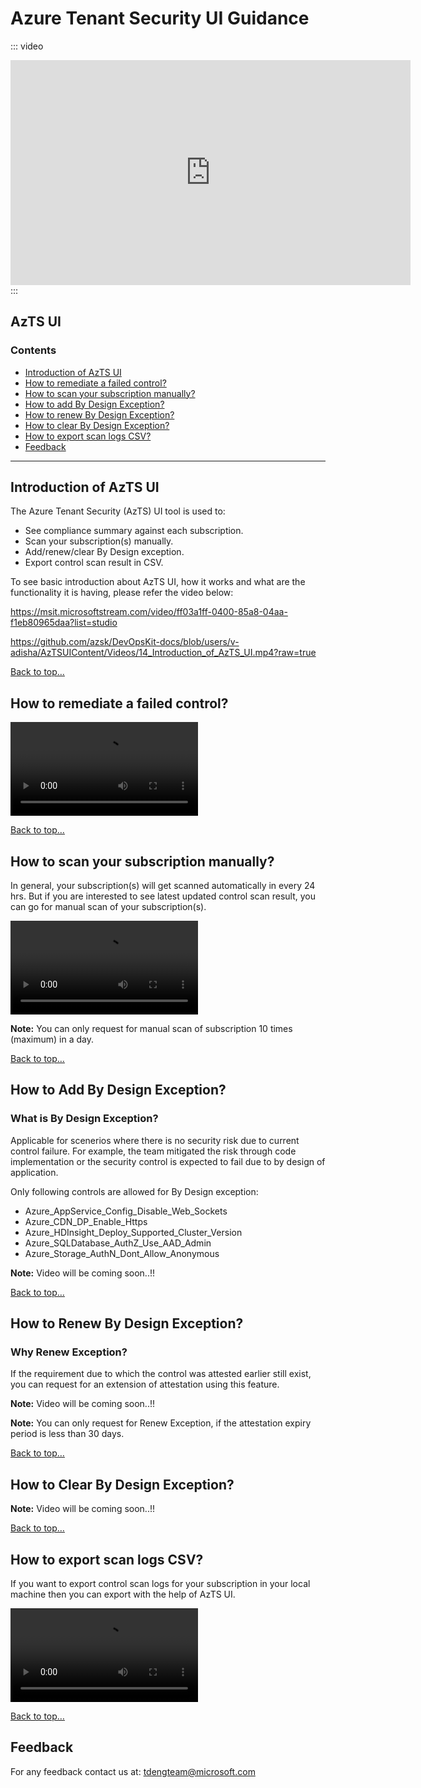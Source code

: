 # Azure Tenant Security UI Guidance

::: video
<iframe width="640" height="360" src="https://aztsuivideostorage.blob.core.windows.net/videos/14_Introduction_of_AzTS_UI.mp4" allowfullscreen style="border:none;"></iframe>
:::

## AzTS UI
### Contents
- [Introduction of AzTS UI](Readme.md#Introduction-of-AzTS-UI)
- [How to remediate a failed control?](Readme.md#how-to-remediate-a-failed-control)
- [How to scan your subscription manually?](Readme.md#How-to-scan-your-subscription-manually)
- [How to add By Design Exception?](Readme.md#How-to-Add-By-Design-Exception)
- [How to renew By Design Exception?](Readme.md#How-to-Renew-By-Design-Exception)
- [How to clear By Design Exception?](Readme.md#How-to-Clear-By-Design-Exception)
- [How to export scan logs CSV?](Readme.md#How-to-export-scan-logs-CSV?)
- [Feedback](Readme.md#Feedback)

-----------------------------------------------------------------
## Introduction of AzTS UI 
The Azure Tenant Security (AzTS) UI tool is used to:
 * See compliance summary against each subscription.
 * Scan your subscription(s) manually.
 * Add/renew/clear By Design exception.
 * Export control scan result in CSV.
 
 To see basic introduction about AzTS UI, how it works and what are the functionality it is having, please refer the video below:

 https://msit.microsoftstream.com/video/ff03a1ff-0400-85a8-04aa-f1eb80965daa?list=studio


https://github.com/azsk/DevOpsKit-docs/blob/users/v-adisha/AzTSUIContent/Videos/14_Introduction_of_AzTS_UI.mp4?raw=true

[Back to top…](Readme.md#contents)


## How to remediate a failed control?

![Internals](../Videos/14_Remediate_Failed_Control.mp4)

[Back to top…](Readme.md#contents)

## How to scan your subscription manually?
In general, your subscription(s) will get scanned automatically in every 24 hrs. But if you are interested to see latest updated control scan result, you can go for manual scan of your subscription(s).

![Internals](../Videos/14_Scan_Subscription_Manually.mp4)

**Note:** You can only request for manual scan of subscription 10 times (maximum) in a day.

[Back to top…](Readme.md#contents)

## How to Add By Design Exception?
### What is By Design Exception?
Applicable for scenerios where there is no security risk due to current control failure. For example, the team mitigated the risk through code implementation or the security control is expected to fail due to by design of application. 

Only following controls are allowed for By Design exception:

 * Azure_AppService_Config_Disable_Web_Sockets
 * Azure_CDN_DP_Enable_Https
 * Azure_HDInsight_Deploy_Supported_Cluster_Version
 * Azure_SQLDatabase_AuthZ_Use_AAD_Admin
 * Azure_Storage_AuthN_Dont_Allow_Anonymous

**Note:** Video will be coming soon..!!

[Back to top…](Readme.md#contents)

## How to Renew By Design Exception?
### Why Renew Exception?
If the requirement due to which the control was attested earlier still exist, you can request for an extension of attestation using this feature.

**Note:** Video will be coming soon..!!

**Note:** You can only request for Renew Exception, if the attestation expiry period is less than 30 days.

[Back to top…](Readme.md#contents)

## How to Clear By Design Exception?

**Note:** Video will be coming soon..!!

[Back to top…](Readme.md#contents)

## How to export scan logs CSV?
If you want to export control scan logs for your subscription in your local machine then you can export with the help of AzTS UI.

![Internals](../Videos/14_export_to_CSV.mp4)

[Back to top…](Readme.md#contents)

## Feedback

For any feedback contact us at: tdengteam@microsoft.com


